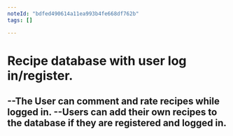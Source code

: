 ```yaml
---
noteId: "bdfed490614a11ea993b4fe668df762b"
tags: []

---
```


# Recipe database with user log in/register.

--The User can comment and rate recipes while logged in.
--Users can add their own recipes to the database if they are registered and logged in.
--